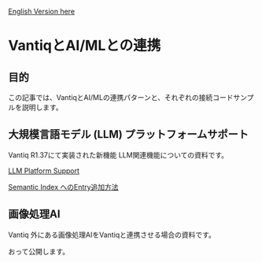 [English Version here](readme_en.md)

# VantiqとAI/MLとの連携

## 目的

この記事では、VantiqとAI/MLの連携パターンと、それぞれの接続コードサンプルを説明します。

## 大規模言語モデル (LLM) プラットフォームサポート

Vantiq R1.37にて実装された新機能 LLM関連機能についての資料です。

[LLM Platform Support](./docs/jp/LLM_Platform_Support.md)

[Semantic Index へのEntry追加方法](./docs/jp/load_semantic_index_entry.md)

## 画像処理AI

Vantiq 外にある画像処理AIをVantiqと連携させる場合の資料です。

おって公開します。

